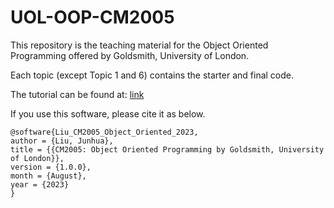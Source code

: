 # UOL-OOP-CM2005

This repository is the teaching material for the Object Oriented Programming offered by Goldsmith, University of London.

Each topic (except Topic 1 and 6) contains the starter and final code.

The tutorial can be found at: [link](https://simgejl.notion.site/CM2005-OOP-Oct-2023-6e1b8633d0384cd2923106d843e957c4?pvs=4)

If you use this software, please cite it as below.

```
@software{Liu_CM2005_Object_Oriented_2023,
author = {Liu, Junhua},
title = {{CM2005: Object Oriented Programming by Goldsmith, University of London}},
version = {1.0.0},
month = {August},
year = {2023}
}
```
